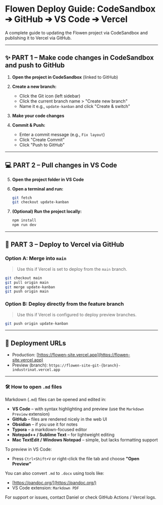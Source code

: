 # Flowen Deploy Guide: CodeSandbox ➔ GitHub ➔ VS Code ➔ Vercel

A complete guide to updating the Flowen project via CodeSandbox and publishing it to Vercel via GitHub.

---

## ✨ PART 1 – Make code changes in CodeSandbox and push to GitHub

1. **Open the project in CodeSandbox** (linked to GitHub)
2. **Create a new branch:**

   * Click the Git icon (left sidebar)
   * Click the current branch name > "Create new branch"
   * Name it e.g., `update-kanban` and click "Create & switch"
3. **Make your code changes**
4. **Commit & Push:**

   * Enter a commit message (e.g., `Fix layout`)
   * Click "Create Commit"
   * Click "Push to GitHub"

---

## 💻 PART 2 – Pull changes in VS Code

5. **Open the project folder in VS Code**
6. **Open a terminal and run:**

   ```bash
   git fetch
   git checkout update-kanban
   ```
7. **(Optional) Run the project locally:**

   ```bash
   npm install
   npm run dev
   ```

---

## 🚀 PART 3 – Deploy to Vercel via GitHub

### Option A: Merge into `main`

> Use this if Vercel is set to deploy from the `main` branch.

```bash
git checkout main
git pull origin main
git merge update-kanban
git push origin main
```

### Option B: Deploy directly from the feature branch

> Use this if Vercel is configured to deploy preview branches.

```bash
git push origin update-kanban
```

---

## 🔗 Deployment URLs

* Production: [https://flowen-site.vercel.app](https://flowen-site.vercel.app)
* Preview (branch): `https://flowen-site-git-{branch}-industrinat.vercel.app`

---

### 🛠️ How to open `.md` files

Markdown (`.md`) files can be opened and edited in:

* **VS Code** – with syntax highlighting and preview (use the `Markdown Preview` extension)
* **GitHub** – files are rendered nicely in the web UI
* **Obsidian** – if you use it for notes
* **Typora** – a markdown-focused editor
* **Notepad++ / Sublime Text** – for lightweight editing
* **Mac TextEdit / Windows Notepad** – simple, but lacks formatting support

To preview in VS Code:

* Press `Ctrl+Shift+V` or right-click the file tab and choose **"Open Preview"**

You can also convert `.md` to `.docx` using tools like:

* [https://pandoc.org/](https://pandoc.org/)
* VS Code extension: `Markdown PDF`

For support or issues, contact Daniel or check GitHub Actions / Vercel logs.
